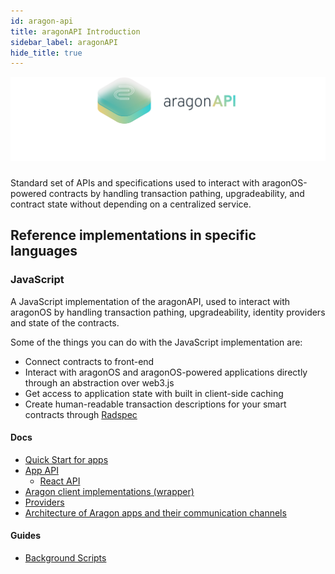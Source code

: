 ```yaml
---
id: aragon-api
title: aragonAPI Introduction
sidebar_label: aragonAPI
hide_title: true
---
```


![](/docs/assets/brand/aragonapi.png)

#####

Standard set of APIs and specifications used to interact with aragonOS-powered contracts by handling transaction pathing, upgradeability, and contract state without depending on a centralized service.

## Reference implementations in specific languages

### JavaScript

A JavaScript implementation of the aragonAPI, used to interact with aragonOS by handling transaction pathing, upgradeability, identity providers and state of the contracts.

Some of the things you can do with the JavaScript implementation are:

- Connect contracts to front-end
- Interact with aragonOS and aragonOS-powered applications directly through an abstraction over web3.js
- Get access to application state with built in client-side caching
- Create human-readable transaction descriptions for your smart contracts through [Radspec](/docs/basics/basics-os-concepts.html#how-radspec-works)

#### Docs

- [Quick Start for apps](docs/aragon-api/js-ref-quick-start.md)
- [App API](docs/aragon-api/js-ref-api.md)
  - [React API](docs/aragon-api/js-ref-react.md)
- [Aragon client implementations (wrapper)](docs/aragon-api/js-ref-wrapper.md)
- [Providers](docs/aragon-api/js-ref-providers.md)
- [Architecture of Aragon apps and their communication channels](docs/aragon-api/js-ref-architecture.md)

#### Guides

- [Background Scripts](docs/aragon-api/js-guide-bg-scripts.md)
